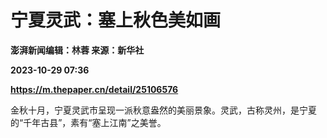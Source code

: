 # 宁夏灵武：塞上秋色美如画
**澎湃新闻编辑：林蓉 来源：新华社**

**2023-10-29 07:36**

**https://m.thepaper.cn/detail/25106576**

金秋十月，宁夏灵武市呈现一派秋意盎然的美丽景象。灵武，古称灵州，是宁夏的“千年古县”，素有“塞上江南”之美誉。